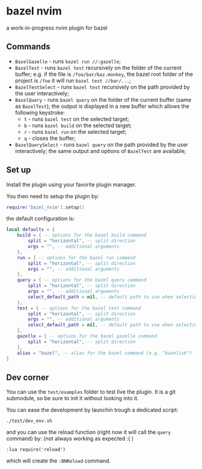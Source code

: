 # bazel nvim

a work-in-progress nvim plugin for bazel

## Commands

- `BazelGazelle` - runs `bazel run //:gazelle`;
- `BazelTest` - runs `bazel test` recursively on the folder of the current buffer; e.g. if the file is `/foo/bar/baz.monkey`, the bazel root folder of the project is `/foo` it will run
`bazel test //bar/...`;
- `BazelTestSelect` - runs `bazel test` recursively on the path provided by the user interactively;
- `BazelQuery` - runs `bazel query` on the folder of the current buffer (same as `BazelTest`); the output is displayed in a new buffer which allows the following keystroke:
  - `t` - runs `bazel test` on the selected target;
  - `b` - runs `bazel build` on the selected target;
  - `r` - runs `bazel run` on the selected target;
  - `q` - closes the buffer;
- `BazelQuerySelect` - runs `bazel query` on the path provided by the user interactively; the same output and options of `BazelTest` are available; 

## Set up

Install the plugin using your favorite plugin manager.

You then need to setup the plugin by:

```lua
require('bazel_nvim').setup()
```
the default configuration is:

```lua
local defaults = {
    build = { -- options for the bazel build command
        split = "horizontal", -- split direction
        args = "", -- additional arguments
    },
    run = { -- options for the bazel run command
        split = "horizontal", -- split direction
        args = "", -- additional arguments
    },
    query = { -- options for the bazel query command
        split = "horizontal", -- split direction
        args = "", -- additional arguments
        select_default_path = nil, -- default path to use when selecting a path/target
    },
    test = { -- options for the bazel test command
        split = "horizontal", -- split direction
        args = "", -- additional arguments
        select_default_path = nil, -- default path to use when selecting a path/target
    },
    gazelle = { -- options for the bazel gazelle command
        split = "horizontal", -- split direction
    },
    alias = "bazel", -- alias for the bazel command (e.g. "bazelisk")
}
```

## Dev corner

You can use the `test/examples` folder to test live the plugin. It is a git submodule, so be sure to init it without looking into it.

You can ease the development by launchin trough  a dedicated script:
```
./test/dev_env.sh
```
and you can use the reload function (right now it will call the `query` command) by:
(not always working as expected :( ) 

```
:lua require('reload')
```
which will create the `:BNReload` command. 
